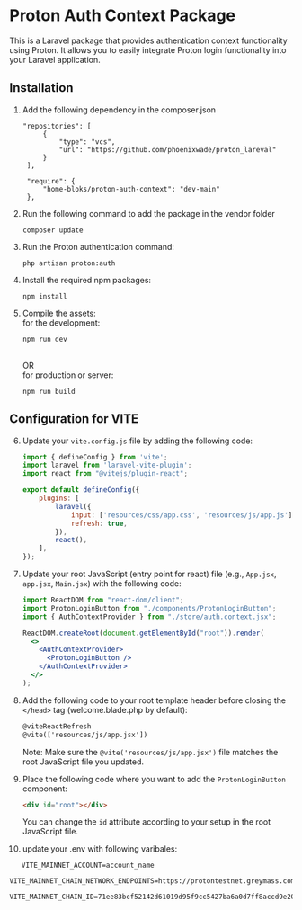 # Proton Auth Context Package

This is a Laravel package that provides authentication context functionality using Proton. It allows you to easily integrate Proton login functionality into your Laravel application.

## Installation

1. Add the following dependency in the composer.json
   ```shell
   "repositories": [
        {
            "type": "vcs",
            "url": "https://github.com/phoenixwade/proton_lareval"
        }
    ],

    "require": {
        "home-bloks/proton-auth-context": "dev-main"
    },
   ```
2. Run the following command to add the package in the vendor folder
   ```shell
   composer update 
   ``` 

3. Run the Proton authentication command:

   ```shell
   php artisan proton:auth
   ```

4. Install the required npm packages:

   ```shell
   npm install
   ```

5. Compile the assets:
 <br/>for the development:
   ```shell
   npm run dev
   ```
   <br/> OR
   <br/> for production or server:
   ```shell
   npm run build
   ```

## Configuration for VITE

6. Update your `vite.config.js` file by adding the following code:

   ```javascript
   import { defineConfig } from 'vite';
   import laravel from 'laravel-vite-plugin';
   import react from "@vitejs/plugin-react";

   export default defineConfig({
       plugins: [
           laravel({
               input: ['resources/css/app.css', 'resources/js/app.js'],
               refresh: true,
           }),
           react(),
       ],
   });
   ```

7. Update your root JavaScript (entry point for react) file (e.g., `App.jsx`, `app.jsx`, `Main.jsx`) with the following code:

   ```jsx
   import ReactDOM from "react-dom/client";
   import ProtonLoginButton from "./components/ProtonLoginButton";
   import { AuthContextProvider } from "./store/auth.context.jsx";

   ReactDOM.createRoot(document.getElementById("root")).render(
     <>
       <AuthContextProvider>
         <ProtonLoginButton />
       </AuthContextProvider>
     </>
   );
   ```

8. Add the following code to your root template header before closing the `</head>` tag (welcome.blade.php by default):

   ```html
   @viteReactRefresh
   @vite(['resources/js/app.jsx'])
   ```

   Note: Make sure the `@vite('resources/js/app.jsx')` file matches the root JavaScript file you updated.

9. Place the following code where you want to add the `ProtonLoginButton` component:

   ```html
   <div id="root"></div>
   ```

   You can change the `id` attribute according to your setup in the root JavaScript file.
   
 10. update your .env with following varibales:
   ```
      VITE_MAINNET_ACCOUNT=account_name
      VITE_MAINNET_CHAIN_NETWORK_ENDPOINTS=https://protontestnet.greymass.com
      VITE_MAINNET_CHAIN_ID=71ee83bcf52142d61019d95f9cc5427ba6a0d7ff8accd9e2088ae2abeaf3d3dd
   ```
